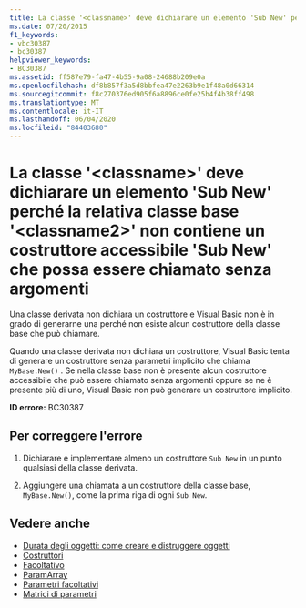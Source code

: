 ```yaml
---
title: La classe '<classname>' deve dichiarare un elemento 'Sub New' perché la relativa classe base '<classname2>' non contiene un costruttore accessibile 'Sub New' che possa essere chiamato senza argomenti
ms.date: 07/20/2015
f1_keywords:
- vbc30387
- bc30387
helpviewer_keywords:
- BC30387
ms.assetid: ff587e79-fa47-4b55-9a08-24688b209e0a
ms.openlocfilehash: df8b857f3a5d8bbfea47e2263b9e1f48a0d66314
ms.sourcegitcommit: f8c270376ed905f6a8896ce0fe25b4f4b38ff498
ms.translationtype: MT
ms.contentlocale: it-IT
ms.lasthandoff: 06/04/2020
ms.locfileid: "84403680"
---
```

# <a name="class-classname-must-declare-a-sub-new-because-its-base-class-classname2-does-not-have-an-accessible-sub-new-that-can-be-called-with-no-arguments"></a>La classe '\<classname>' deve dichiarare un elemento 'Sub New' perché la relativa classe base '\<classname2>' non contiene un costruttore accessibile 'Sub New' che possa essere chiamato senza argomenti
Una classe derivata non dichiara un costruttore e Visual Basic non è in grado di generarne una perché non esiste alcun costruttore della classe base che può chiamare.  
  
 Quando una classe derivata non dichiara un costruttore, Visual Basic tenta di generare un costruttore senza parametri implicito che chiama `MyBase.New()` . Se nella classe base non è presente alcun costruttore accessibile che può essere chiamato senza argomenti oppure se ne è presente più di uno, Visual Basic non può generare un costruttore implicito.  
  
 **ID errore:** BC30387  
  
## <a name="to-correct-this-error"></a>Per correggere l'errore  
  
1. Dichiarare e implementare almeno un costruttore `Sub New` in un punto qualsiasi della classe derivata.  
  
2. Aggiungere una chiamata a un costruttore della classe base, `MyBase.New()`, come la prima riga di ogni `Sub New`.  
  
## <a name="see-also"></a>Vedere anche

- [Durata degli oggetti: come creare e distruggere oggetti](../programming-guide/language-features/objects-and-classes/object-lifetime-how-objects-are-created-and-destroyed.md)
- [Costruttori](../programming-guide/concepts/object-oriented-programming.md#constructors)
- [Facoltativo](../language-reference/modifiers/optional.md)
- [ParamArray](../language-reference/modifiers/paramarray.md)
- [Parametri facoltativi](../programming-guide/language-features/procedures/optional-parameters.md)
- [Matrici di parametri](../programming-guide/language-features/procedures/parameter-arrays.md)
